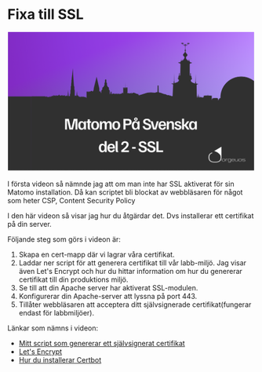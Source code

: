 # Fixa till SSL


![Matomo På Svenska - Del 2 - SSL](../../images/MPS-2-SSL.png)

I första videon så nämnde jag att om man inte har SSL aktiverat för sin Matomo installation. Då kan scriptet bli blockat av webbläsaren för något som heter CSP, Content Security Policy

I den här videon så visar jag hur du åtgärdar det. Dvs installerar ett certifikat på din server.

Följande steg som görs i videon är:

1. Skapa en cert-mapp där vi lagrar våra certifikat.
2. Laddar ner script för att generera certifikat till vår labb-miljö. Jag visar även Let's Encrypt och hur du hittar information om hur du genererar certifikat till din produktions miljö.
3. Se till att din Apache server har aktiverat SSL-modulen.
4. Konfigurerar din Apache-server att lyssna på port 443.
5. Tillåter webbläsaren att acceptera ditt självsignerade certifikat(fungerar endast för labbmiljöer).


Länkar som nämns i videon:
* [Mitt script som genererar ett självsignerat certifikat](https://github.com/jorgeuos/generate-self-signed-cert)
* [Let's Encrypt](https://letsencrypt.org/)
* [Hur du installerar Certbot](https://certbot.eff.org/)






